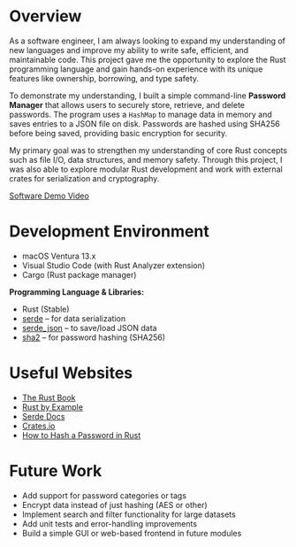 # Overview

As a software engineer, I am always looking to expand my understanding of new languages and improve my ability to write safe, efficient, and maintainable code. This project gave me the opportunity to explore the Rust programming language and gain hands-on experience with its unique features like ownership, borrowing, and type safety.

To demonstrate my understanding, I built a simple command-line **Password Manager** that allows users to securely store, retrieve, and delete passwords. The program uses a `HashMap` to manage data in memory and saves entries to a JSON file on disk. Passwords are hashed using SHA256 before being saved, providing basic encryption for security.

My primary goal was to strengthen my understanding of core Rust concepts such as file I/O, data structures, and memory safety. Through this project, I was also able to explore modular Rust development and work with external crates for serialization and cryptography.

[Software Demo Video](http://youtube.link.goes.here)

# Development Environment

- macOS Ventura 13.x
- Visual Studio Code (with Rust Analyzer extension)
- Cargo (Rust package manager)

**Programming Language & Libraries:**
- Rust (Stable)
- [serde](https://crates.io/crates/serde) – for data serialization
- [serde_json](https://crates.io/crates/serde_json) – to save/load JSON data
- [sha2](https://crates.io/crates/sha2) – for password hashing (SHA256)

# Useful Websites

- [The Rust Book](https://doc.rust-lang.org/book/)
- [Rust by Example](https://doc.rust-lang.org/rust-by-example/)
- [Serde Docs](https://serde.rs/)
- [Crates.io](https://crates.io/)
- [How to Hash a Password in Rust](https://blog.logrocket.com/hashing-passwords-efficiently-rust/)

# Future Work

- Add support for password categories or tags
- Encrypt data instead of just hashing (AES or other)
- Implement search and filter functionality for large datasets
- Add unit tests and error-handling improvements
- Build a simple GUI or web-based frontend in future modules

